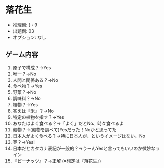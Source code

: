 # 落花生

- 推理側: (・9
- 出題側: 03
- オプション: なし

## ゲーム内容

1. 原子で構成？→Yes
2. 唯一？→No
3. 人間と関係ある？→No
4. 食べ物？→Yes
5. 野菜？→No
6. 調味料？→No
7. 植物？→Yes
8. 答えは『米』？→No
9. 特定の植物を指す？→Yes
10. あなたはよく食べる？→「よく」だとNo、時々食べるよ
11. 穀物？→(穀物を調べて)Yesだった！Noかと思ってた
12. 日本人がよく食べる？→特に日本人が、というイメージはない、No
13. 豆？→Yes!
14. 日本だとカタカナ表記が一般的？→うーんYesと言ってもいいのか微妙なライン
15. 『ピーナッツ』？→正解 (※想定は『落花生』)
